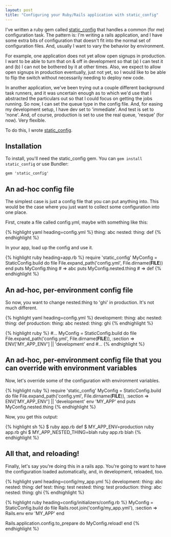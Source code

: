 ```yaml
---
layout: post
title: "Configuring your Ruby/Rails application with static_config"
---
```


I've written a ruby gem called [static_config][gh] that handles a common
(for me) configuration task. The pattern is: I'm writing a rails
application, and I have some extra bits of configuration that doesn't fit
into the normal set of configuration files. And, usually I want to vary
the behavior by environment.

For example, one application does not yet allow open signups in production.
I want to be able to turn that on &amp; off in development so that
(a) I can test it and
(b) I can not be bothered by it at other times. Also, we expect to allow
open signups in production eventually, just not yet, so I would like to
be able to flip the switch without necessarily needing to deploy new code.

In another application, we've been trying out a couple different
background task runners, and it was uncertain enough as to which we'd use
that I abstracted the particulars out so that I could focus on getting
the jobs running. So now, I can set the queue type in the config file.
And, for easing my development setup, I have dev set to 'immediate'. And
test is set to 'none'. And, of course, production is set to use the real
queue, 'resque' (for now). Very flexible.

To do this, I wrote [static_config][gh].

## Installation

To install, you'll need the static_config gem. You can
`gem install static_config` or use Bundler:

    gem 'static_config'

## An ad-hoc config file

The simplest case is just a config file that you can put anything into.
This would be the case where you just want to collect some configuration
into one place.

First, create a file called config.yml, maybe with something like this:

{% highlight yaml heading=config.yml %}
thing: abc
nested:
  thing: def
{% endhighlight %}

In your app, load up the config and use it.

{% highlight ruby heading=app.rb %}
require 'static_config'
MyConfig = StaticConfig.build do
  file File.expand_path('config.yml', File.dirname(__FILE__))
end
puts MyConfig.thing        # => abc
puts MyConfig.nested.thing # => def
{% endhighlight %}

## An ad-hoc, per-environment config file

So now, you want to change nested.thing to 'ghi' in production. It's
not much different.

{% highlight yaml heading=config.yml %}
development:
  thing: abc
  nested:
    thing: def
production:
  thing: abc
  nested:
    thing: ghi
{% endhighlight %}

{% highlight ruby %}
#...
MyConfig = StaticConfig.build do
  file File.expand_path('config.yml', File.dirname(__FILE__)),
    :section => ENV['MY_APP_ENV'] || 'development'
end
#...
{% endhighlight %}

## An ad-hoc, per-environment config file that you can override with environment variables

Now, let's override some of the configuration with environment variables.

{% highlight ruby %}
require 'static_config'
MyConfig = StaticConfig.build do
  file File.expand_path('config.yml', File.dirname(__FILE__)),
    :section => ENV['MY_APP_ENV'] || 'development'
  env 'MY_APP'
end
puts MyConfig.nested.thing
{% endhighlight %}

Now, you get this output:

{% highlight sh %}
$ ruby app.rb
def
$ MY_APP_ENV=production ruby app.rb
ghi
$ MY_APP_NESTED_THING=blah ruby app.rb
blah
{% endhighlight %}

## All that, and reloading!

Finally, let's say you're doing this in a rails app.
You're going to want to have the configuration loaded
automatically, and, in development, reloaded, too.

{% highlight yaml heading=config/my_app.yml %}
development:
  thing: abc
  nested:
    thing: def
test:
  thing: test
  nested:
    thing: test
production:
  thing: abc
  nested:
    thing: ghi
{% endhighlight %}

{% highlight ruby heading=config/initializers/config.rb %}
MyConfig = StaticConfig.build do
  file Rails.root.join('config/my_app.yml'), :section => Rails.env
  env 'MY_APP'
end

Rails.application.config.to_prepare do
  MyConfig.reload!
end
{% endhighlight %}

[gh]: http://github.com/spraints/static_config
